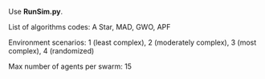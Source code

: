Use **RunSim.py**.

List of algorithms codes: A Star, MAD, GWO, APF


Environment scenarios: 1 (least complex), 2 (moderately complex), 3 (most complex), 4 (randomized)



Max number of agents per swarm: 15
